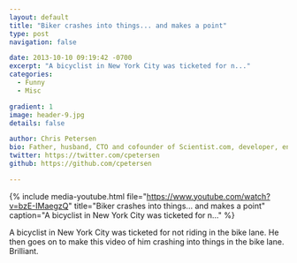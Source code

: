 ```yaml
---
layout: default
title: "Biker crashes into things... and makes a point"
type: post
navigation: false

date: 2013-10-10 09:19:42 -0700
excerpt: "A bicyclist in New York City was ticketed for n..."
categories:
  - Funny
  - Misc

gradient: 1
image: header-9.jpg
details: false

author: Chris Petersen
bio: Father, husband, CTO and cofounder of Scientist.com, developer, entrepreneur and technologist.
twitter: https://twitter.com/cpetersen
github: https://github.com/cpetersen

---
```


{% include media-youtube.html file="https://www.youtube.com/watch?v=bzE-IMaegzQ" title="Biker crashes into things... and makes a point" caption="A bicyclist in New York City was ticketed for n..." %}

A bicyclist in New York City was ticketed for not riding in the bike lane. He then goes on to make this video of him crashing into things in the bike lane. Brilliant. ﻿ 
